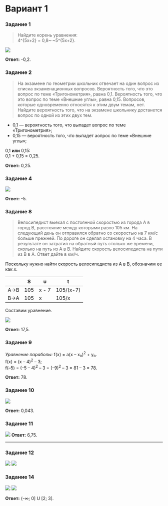 # Вариант 1

### Задание 1
<blockquote>
  Найдите корень уравнения:<br><span class="katex">4^{5x+2} = 0,8~·~5^{5x+2}</span>.
</blockquote>

![](https://raw.githubusercontent.com/BlueRect/egelib-content/main/img/yashchenko_01_01.jpg)

**Ответ:** -0,2.

### Задание 2
> На экзамене по геометрии школьник отвечает на один вопрос из списка экзаменационных вопросов. Вероятность того, что это вопрос по теме «Тригонометрия», равна 0,1. Вероятность того, что это вопрос по теме «Внешние углы», равна 0,15. Вопросов, которые одновременно относятся к этим двум темам, нет. Найдите вероятность того, что на экзамене школьнику достанется вопрос по одной из этих двух тем.

* 0,1 — вероятность того, что выпадет вопрос по теме «Тригонометрия»;
* 0,15 — вероятность того, что выпадет аопрос по теме «Внешние углы»;

0,1 **или** 0,15:<br>
0,1 + 0,15 = 0,25.

**Ответ:** 0,25.

### Задание 4

![](https://raw.githubusercontent.com/BlueRect/egelib-content/main/img/yashchenko_01_04.jpg)

**Ответ:** -5.

### Задание 8
> Велосипедист выехал с постоянной скоростью из города A в город B, расстояние между которыми равно 105 км. На следующий день он отправился обратно со скоростью на 7 км/с больше прежней. По дороге он сделал остановку на 4 часа. В результате он затратил на обратный путь столько же времени, сколько на путь из A в B. Найдите скорость велосипедиста на пути из B в A. Ответ дайте в км/ч.

Поскольку нужно найти скорость велосипедиста из А в В, обозначим ее как *x*.

|   | S | υ | t |
|-|-|-|-|
| A→B | 105 | x - 7 | 105/(x-7) |
| B→A | 105 | x | 105/x |

Составим уравнение.

![](https://raw.githubusercontent.com/BlueRect/egelib-content/main/img/yashchenko_01_08.jpg)

**Ответ:** 17,5.

### Задание 9
*Уравнение параболы:* f(x) = a(x – x<sub>в</sub>)<sup>2</sup> + y<sub>в</sub>.<br>
f(x) = (x – 4)<sup>2</sup> – 3;<br>
f(–5) = (–5 – 4)<sup>2</sup> – 3 = (–9)<sup>2</sup> – 3 = 81 – 3 = 78.

**Ответ:** 78.

### Задание 10
![](https://raw.githubusercontent.com/BlueRect/egelib-content/main/img/yashchenko_01_10.jpg)

**Ответ:** 0,043.

### Задание 11
![](https://raw.githubusercontent.com/BlueRect/egelib-content/main/img/yashchenko_01_11.jpg)
**Ответ:** 6,75.

---

### Задание 12
<gallery>
<img src="https://raw.githubusercontent.com/BlueRect/egelib-content/main/img/yashchenko_01_12_01.jpg">
<img src="https://raw.githubusercontent.com/BlueRect/egelib-content/main/img/yashchenko_01_12_02.jpg">
</gallery>

### Задание 14
<gallery>
<img src="https://raw.githubusercontent.com/BlueRect/egelib-content/main/img/yashchenko_01_14_01.jpg">
<img src="https://raw.githubusercontent.com/BlueRect/egelib-content/main/img/yashchenko_01_14_02.jpg">
</gallery>

**Ответ:** (-∞; 0] U [2; 3].
